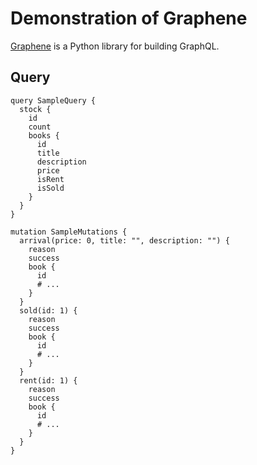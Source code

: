 # Demonstration of Graphene

[Graphene](http://graphene-python.org/) is a Python library for building GraphQL.

## Query

```
query SampleQuery {
  stock {
    id
    count
    books {
      id
      title
      description
      price
      isRent
      isSold
    }
  }
}

mutation SampleMutations {
  arrival(price: 0, title: "", description: "") {
    reason
    success
    book {
      id
      # ...
    }
  }
  sold(id: 1) {
    reason
    success
    book {
      id
      # ...
    }
  }
  rent(id: 1) {
    reason
    success
    book {
      id
      # ...
    }
  }
}
```
